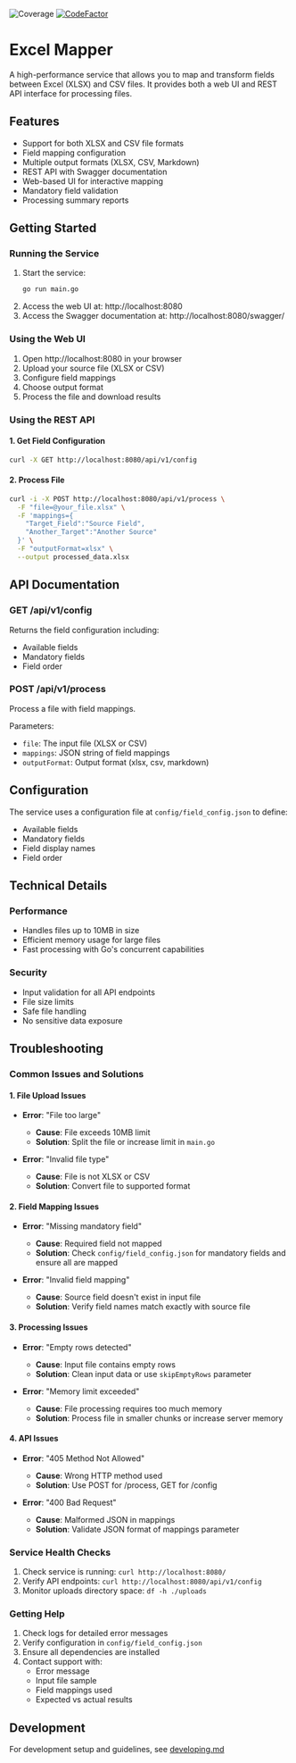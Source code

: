 ![Coverage](https://img.shields.io/badge/Coverage-76.4%25-brightgreen)
[![CodeFactor](https://www.codefactor.io/repository/github/shaunboughey/excel-mapper/badge)](https://www.codefactor.io/repository/github/shaunboughey/excel-mapper)

# Excel Mapper

A high-performance service that allows you to map and transform fields between Excel (XLSX) and CSV files. It provides both a web UI and REST API interface for processing files.

## Features
- Support for both XLSX and CSV file formats
- Field mapping configuration
- Multiple output formats (XLSX, CSV, Markdown)
- REST API with Swagger documentation
- Web-based UI for interactive mapping
- Mandatory field validation
- Processing summary reports

## Getting Started

### Running the Service
1. Start the service:
   ```bash
   go run main.go
   ```
2. Access the web UI at: http://localhost:8080
3. Access the Swagger documentation at: http://localhost:8080/swagger/

### Using the Web UI
1. Open http://localhost:8080 in your browser
2. Upload your source file (XLSX or CSV)
3. Configure field mappings
4. Choose output format
5. Process the file and download results

### Using the REST API

#### 1. Get Field Configuration
```bash
curl -X GET http://localhost:8080/api/v1/config
```

#### 2. Process File
```bash
curl -i -X POST http://localhost:8080/api/v1/process \
  -F "file=@your_file.xlsx" \
  -F 'mappings={
    "Target_Field":"Source Field",
    "Another_Target":"Another Source"
  }' \
  -F "outputFormat=xlsx" \
  --output processed_data.xlsx
```

## API Documentation

### GET /api/v1/config
Returns the field configuration including:
- Available fields
- Mandatory fields
- Field order

### POST /api/v1/process
Process a file with field mappings.

Parameters:
- `file`: The input file (XLSX or CSV)
- `mappings`: JSON string of field mappings
- `outputFormat`: Output format (xlsx, csv, markdown)

## Configuration
The service uses a configuration file at `config/field_config.json` to define:
- Available fields
- Mandatory fields
- Field display names
- Field order

## Technical Details

### Performance
- Handles files up to 10MB in size
- Efficient memory usage for large files
- Fast processing with Go's concurrent capabilities

### Security
- Input validation for all API endpoints
- File size limits
- Safe file handling
- No sensitive data exposure

## Troubleshooting

### Common Issues and Solutions

#### 1. File Upload Issues
- **Error**: "File too large"
  - **Cause**: File exceeds 10MB limit
  - **Solution**: Split the file or increase limit in `main.go`

- **Error**: "Invalid file type"
  - **Cause**: File is not XLSX or CSV
  - **Solution**: Convert file to supported format

#### 2. Field Mapping Issues
- **Error**: "Missing mandatory field"
  - **Cause**: Required field not mapped
  - **Solution**: Check `config/field_config.json` for mandatory fields and ensure all are mapped

- **Error**: "Invalid field mapping"
  - **Cause**: Source field doesn't exist in input file
  - **Solution**: Verify field names match exactly with source file

#### 3. Processing Issues
- **Error**: "Empty rows detected"
  - **Cause**: Input file contains empty rows
  - **Solution**: Clean input data or use `skipEmptyRows` parameter

- **Error**: "Memory limit exceeded"
  - **Cause**: File processing requires too much memory
  - **Solution**: Process file in smaller chunks or increase server memory

#### 4. API Issues
- **Error**: "405 Method Not Allowed"
  - **Cause**: Wrong HTTP method used
  - **Solution**: Use POST for /process, GET for /config

- **Error**: "400 Bad Request"
  - **Cause**: Malformed JSON in mappings
  - **Solution**: Validate JSON format of mappings parameter

### Service Health Checks
1. Check service is running: `curl http://localhost:8080/`
2. Verify API endpoints: `curl http://localhost:8080/api/v1/config`
3. Monitor uploads directory space: `df -h ./uploads`

### Getting Help
1. Check logs for detailed error messages
2. Verify configuration in `config/field_config.json`
3. Ensure all dependencies are installed
4. Contact support with:
   - Error message
   - Input file sample
   - Field mappings used
   - Expected vs actual results

## Development
For development setup and guidelines, see [developing.md](developing.md)